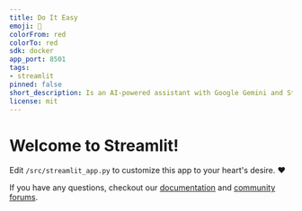 ```yaml
---
title: Do It Easy
emoji: 🚀
colorFrom: red
colorTo: red
sdk: docker
app_port: 8501
tags:
- streamlit
pinned: false
short_description: Is an AI-powered assistant with Google Gemini and Stremlite
license: mit
---
```


# Welcome to Streamlit!

Edit `/src/streamlit_app.py` to customize this app to your heart's desire. :heart:

If you have any questions, checkout our [documentation](https://docs.streamlit.io) and [community
forums](https://discuss.streamlit.io).
